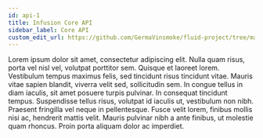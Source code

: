 ```yaml
---
id: api-1
title: Infusion Core API
sidebar_label: Core API
custom_edit_url: https://github.com/GermaVinsmoke/fluid-project/tree/master/docs/api-1.md
---
```


Lorem ipsum dolor sit amet, consectetur adipiscing elit. Nulla quam risus, porta vel nisl vel, volutpat porttitor sem. Quisque et laoreet lorem. Vestibulum tempus maximus felis, sed tincidunt risus tincidunt vitae. Mauris vitae sapien blandit, viverra velit sed, sollicitudin sem. In congue tellus in diam iaculis, sit amet posuere turpis pulvinar. In consequat tincidunt tempus. Suspendisse tellus risus, volutpat id iaculis ut, vestibulum non nibh. Praesent fringilla vel neque in pellentesque. Fusce velit lorem, finibus mollis nisi ac, hendrerit mattis velit. Mauris pulvinar nibh a ante finibus, ut molestie quam rhoncus. Proin porta aliquam dolor ac imperdiet.
